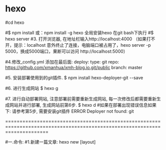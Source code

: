 # hexo

#cd hexo

#$ npm install 或：npm install -g hexo  全局安装hexo    在git bash下执行
#$ hexo server
#3. 打开浏览器, 在地址栏输入http://localhost:4000
（如果打不开，提示：localhost 意外终止了连接，电脑端口被占用了，hexo server -p 5000，换成5000端口，果断可以访问 http://localhost:5000）

#4.修改_config.yml
添加在最后面:
deploy:
  type:
git repo: https://github.com/xmanhua/xmh-blog.io.git/public
branch: master

#5. 安装部署使用到的git插件.
$ npm install hexo-deployer-git --save

#6. 进行生成网站
$ hexo g

#7. 进行自动部署网站, 注意部署前需要重新生成网站, 每一次修改后都需要重新生成网站并进行部署, 生成网站前第6步.
$ hexo d
#如果在部署出现错误信息如果下: 请参考第5步, 需要安装git插件
ERROR Deployer not found: git

===========================================================================================================================


#一.命令:
#1.新建一篇文章:
hexo new [layout] <title>:
hexo new post CSS-ie6
hexo new page CSS3-Grid.md

编辑模板:
路径:hexo\source\_posts
模板:例CSS-ie6.md

#2.生成静态文件:
hexo g

#3.发表草稿:
$ hexo publish [layout] <filename>

#4.启动服务器。默认情况下，访问网址为： http://localhost:4000/
hexo server

#5.部署网站:
hexo d

#6.清除缓存文件":
hexo clean

